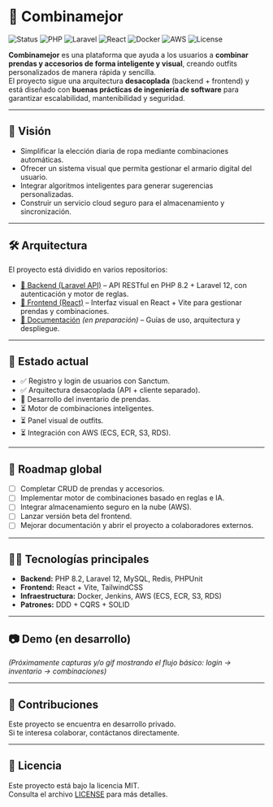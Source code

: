 # 👗 Combinamejor

![Status](https://img.shields.io/badge/Status-WIP-orange)
![PHP](https://img.shields.io/badge/PHP-8.2-blue)
![Laravel](https://img.shields.io/badge/Laravel-12-red)
![React](https://img.shields.io/badge/React-18-61dafb)
![Docker](https://img.shields.io/badge/Docker-ready-0db7ed)
![AWS](https://img.shields.io/badge/AWS-preparing-232f3e)
![License](https://img.shields.io/badge/license-MIT-green)

**Combinamejor** es una plataforma que ayuda a los usuarios a **combinar prendas y accesorios de forma inteligente y visual**, creando outfits personalizados de manera rápida y sencilla.  
El proyecto sigue una arquitectura **desacoplada** (backend + frontend) y está diseñado con **buenas prácticas de ingeniería de software** para garantizar escalabilidad, mantenibilidad y seguridad.

---

## 🌟 Visión

- Simplificar la elección diaria de ropa mediante combinaciones automáticas.  
- Ofrecer un sistema visual que permita gestionar el armario digital del usuario.  
- Integrar algoritmos inteligentes para generar sugerencias personalizadas.  
- Construir un servicio cloud seguro para el almacenamiento y sincronización.  

---

## 🛠️ Arquitectura

El proyecto está dividido en varios repositorios:

- [📡 Backend (Laravel API)](https://github.com/combinamejor/combinamejor-backend) – API RESTful en PHP 8.2 + Laravel 12, con autenticación y motor de reglas.  
- [🎨 Frontend (React)](https://github.com/combinamejor/combinamejor-frontend) – Interfaz visual en React + Vite para gestionar prendas y combinaciones.  
- [📖 Documentación](https://github.com/combinamejor/combinamejor-docs) _(en preparación)_ – Guías de uso, arquitectura y despliegue.

---

## 🚀 Estado actual

- ✅ Registro y login de usuarios con Sanctum.  
- ✅ Arquitectura desacoplada (API + cliente separado).  
- 🔄 Desarrollo del inventario de prendas.  
- ⏳ Motor de combinaciones inteligentes.  
- ⏳ Panel visual de outfits.  
- ⏳ Integración con AWS (ECS, ECR, S3, RDS).  

---

## 📌 Roadmap global

- [ ] Completar CRUD de prendas y accesorios.  
- [ ] Implementar motor de combinaciones basado en reglas e IA.  
- [ ] Integrar almacenamiento seguro en la nube (AWS).  
- [ ] Lanzar versión beta del frontend.  
- [ ] Mejorar documentación y abrir el proyecto a colaboradores externos.  

---

## 🧑‍💻 Tecnologías principales

- **Backend:** PHP 8.2, Laravel 12, MySQL, Redis, PHPUnit  
- **Frontend:** React + Vite, TailwindCSS  
- **Infraestructura:** Docker, Jenkins, AWS (ECS, ECR, S3, RDS)  
- **Patrones:** DDD + CQRS + SOLID  

---

## 📷 Demo (en desarrollo)

_(Próximamente capturas y/o gif mostrando el flujo básico: login → inventario → combinaciones)_

---

## 🤝 Contribuciones

Este proyecto se encuentra en desarrollo privado.  
Si te interesa colaborar, contáctanos directamente.

---

## 📄 Licencia

Este proyecto está bajo la licencia MIT.  
Consulta el archivo [LICENSE](LICENSE) para más detalles.
